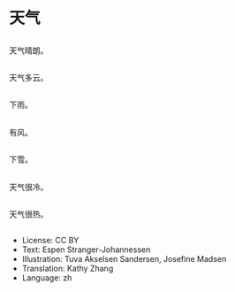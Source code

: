 # 天气

##
天气晴朗。

##
天气多云。

##
下雨。

##
有风。

##
下雪。

##
天气很冷。

##
天气很热。

##
* License: CC BY
* Text: Espen Stranger-Johannessen
* Illustration: Tuva Akselsen Sandersen, Josefine Madsen
* Translation: Kathy Zhang
* Language: zh
